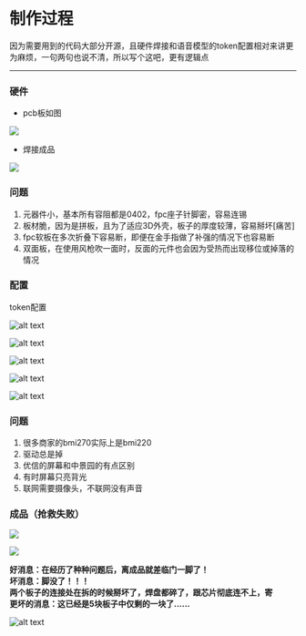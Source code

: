 # 制作过程
因为需要用到的代码大部分开源，且硬件焊接和语音模型的token配置相对来讲更为麻烦，一句两句也说不清，所以写个这吧，更有逻辑点

---

### 硬件
* pcb板如图

![](https://github.com/zker58/-Projeect-for-25-1-winter-holiday/blob/lucifer/picture/picture/IMG_20250125_125417.jpg)

* 焊接成品

![](https://github.com/zker58/-Projeect-for-25-1-winter-holiday/blob/lucifer/picture/picture/IMG_20250125_125516.jpg)

### 问题
1. 元器件小，基本所有容阻都是0402，fpc座子针脚密，容易连锡
2. 板材脆，因为是拼板，且为了适应3D外壳，板子的厚度较薄，容易掰坏[痛苦]
3. fpc软板在多次折叠下容易断，即便在金手指做了补强的情况下也容易断
4. 双面板，在使用风枪吹一面时，反面的元件也会因为受热而出现移位或掉落的情况

### 配置
token配置

![alt text](https://github.com/zker58/-Projeect-for-25-1-winter-holiday/blob/lucifer/picture/picture/image.png)

![alt text](https://github.com/zker58/-Projeect-for-25-1-winter-holiday/blob/lucifer/picture/picture/image-1.png)

![alt text](https://github.com/zker58/-Projeect-for-25-1-winter-holiday/blob/lucifer/picture/picture/image-2.png)

![alt text](https://github.com/zker58/-Projeect-for-25-1-winter-holiday/blob/lucifer/picture/picture/image-3.png)

![alt text](https://github.com/zker58/-Projeect-for-25-1-winter-holiday/blob/lucifer/picture/picture/image-6.png)

### 问题
1. 很多商家的bmi270实际上是bmi220
2. 驱动总是掉
3. 优信的屏幕和中景园的有点区别
4. 有时屏幕只亮背光
5. 联网需要摄像头，不联网没有声音

### 成品（抢救失败）

![](https://github.com/zker58/-Projeect-for-25-1-winter-holiday/blob/lucifer/picture/picture/IMG_20250125_052321.jpg)

![](https://github.com/zker58/-Projeect-for-25-1-winter-holiday/blob/lucifer/picture/picture/IMG_20250125_150228.jpg)

**好消息：在经历了种种问题后，离成品就差临门一脚了！**<br/>
**坏消息：脚没了！！！**<br/>
**两个板子的连接处在拆的时候掰坏了，焊盘都碎了，跟芯片彻底连不上，寄**<br/>
**更坏的消息：这已经是5块板子中仅剩的一块了......**<br/>

![alt text][def]

[def]: https://github.com/zker58/-Projeect-for-25-1-winter-holiday/blob/lucifer/picture/picture/image-5.png
